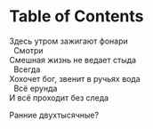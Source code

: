 
# Table of Contents



<div class="preview" id="org4191923">
<p>

</p>

</div>

<p class="verse">
Здесь утром зажигают фонари<br>
&#xa0;&#xa0;Смотри<br>
Смешная жизнь не ведает стыда<br>
&#xa0;&#xa0;Всегда<br>
Хохочет бог, звенит в ручьях вода<br>
&#xa0;&#xa0;Всё ерунда<br>
И всё проходит без следа<br>
</p>

Ранние двухтысячные?

